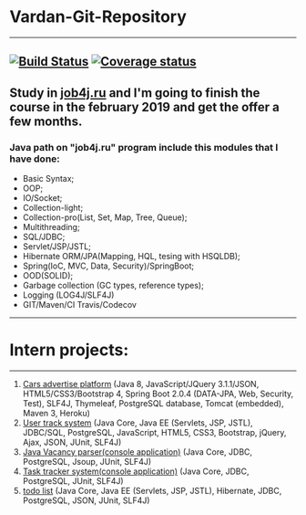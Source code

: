 # Vardan-Git-Repository
---
[![Build Status](https://travis-ci.org/VardanMatevosyan/Vardan-Git-Repository.svg?branch=master)](https://travis-ci.org/VardanMatevosyan/Vardan-Git-Repository)
[![Coverage status](https://codecov.io/gh/VardanMatevosyan/Vardan-Git-Repository/branch/master/graph/badge.svg)](https://codecov.io/gh/VardanMatevosyan/Vardan-Git-Repository)
---

Study in [job4j.ru](http://job4j.ru/) and I'm going to finish the course
in the february 2019 and get the offer a few months.
---
### Java path on **"job4j.ru"** program include this modules that I have done:
* Basic Syntax;
* OOP;
* IO/Socket;
* Collection-light;
* Collection-pro(List, Set, Map, Tree, Queue);
* Multithreading;
* SQL/JDBC;
* Servlet/JSP/JSTL;
* Hibernate ORM/JPA(Mapping, HQL, tesing with HSQLDB);
* Spring(IoC, MVC, Data, Security)/SpringBoot;
* OOD(SOLID);
* Garbage collection (GC types, reference types);
* Logging (LOG4J/SLF4J)
* GIT/Maven/CI Travis/Codecov
---

# Intern projects:

---

1. [Cars advertise platform](https://github.com/VardanMatevosyan/carsAdvertisePlatform)
    (Java 8, JavaScript/JQuery 3.1.1/JSON, HTML5/CSS3/Bootstrap 4, Spring Boot 2.0.4 (DATA-JPA, Web, Security, Test),
     SLF4J, Thymeleaf, PostgreSQL database, Tomcat (embedded), Maven 3, Heroku)
2. [User track system](https://github.com/VardanMatevosyan/Vardan-Git-Repository/tree/master/Servlet_JSP/musicPlatform)
    (Java Core, Java EE (Servlets, JSP, JSTL), JDBC/SQL, PostgreSQL, JavaScript, HTML5, CSS3, Bootstrap, jQuery, Ajax, JSON, JUnit, SLF4J)
3. [Java Vacancy parser(console application)](https://github.com/VardanMatevosyan/Vardan-Git-Repository/tree/master/SQL_JDBC/6.TestTask/vacancyParser)
    (Java Core, JDBC, PostgreSQL, Jsoup, JUnit, SLF4J)
4. [Task tracker system(console application)](https://github.com/VardanMatevosyan/Vardan-Git-Repository/tree/master/SQL_JDBC/4.JDBC/trackerSystem) 
    (Java Core, JDBC, PostgreSQL, JUnit, SLF4J)
5. [todo list](https://github.com/VardanMatevosyan/Vardan-Git-Repository/tree/master/Hibernate/todoList)
    (Java Core, Java EE (Servlets, JSP, JSTL), Hibernate, JDBC, PostgreSQL, JSON, JUnit, SLF4J)